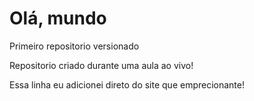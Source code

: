 # Olá, mundo
 Primeiro repositorio versionado

Repositorio criado durante uma aula ao vivo!

Essa linha eu adicionei direto do site que emprecionante!
